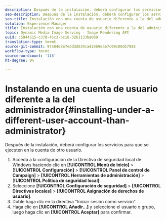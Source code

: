 ```yaml
---
description: Después de la instalación, deberá configurar los servicios para que se ejecuten en la cuenta de otro usuario.
seo-description: Después de la instalación, deberá configurar los servicios para que se ejecuten en la cuenta de otro usuario.
seo-title: Instalación con una cuenta de usuario diferente a la del administrador
solution: Experience Manager
title: Instalación con una cuenta de usuario diferente a la del administrador
topic: Dynamic Media Image Serving - Image Rendering API
uuid: c5944515-c378-45c3-bc18-3261133ba009
translation-type: tm+mt
source-git-commit: 97a84e8e7edd3d834ca42069eae7c09c00d57938
workflow-type: tm+mt
source-wordcount: '118'
ht-degree: 0%

---
```



# Instalando en una cuenta de usuario diferente a la del administrador{#installing-under-a-different-user-account-than-administrator}

Después de la instalación, deberá configurar los servicios para que se ejecuten en la cuenta de otro usuario.

1. Acceda a la configuración de la Directiva de seguridad local de Windows haciendo clic en **[!UICONTROL Menú de Inicio]** > **[!UICONTROL Configuración]** > **[!UICONTROL Panel de control de Campaign]** > **[!UICONTROL Herramientas de administración]** > **[!UICONTROL Política de seguridad local]**.
1. Seleccione **[!UICONTROL Configuración de seguridad]** > **[!UICONTROL Directivas locales]** > **[!UICONTROL Asignación de derechos de usuario]**.
1. Doble haga clic en la directiva &quot;Iniciar sesión como servicio&quot;.
1. Haga clic en **[!UICONTROL Añadir...]** y seleccione el usuario o grupo, luego haga clic en **[!UICONTROL Aceptar]** para confirmar.
